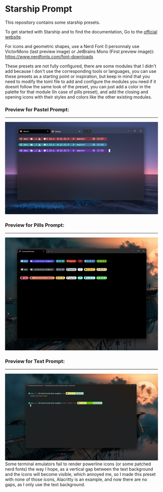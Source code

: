 # Starship Prompt

This repository contains some starship presets.

To get started with Starship and to find the documentation, Go to the [official website](https://starship.rs/).

For icons and geometric shapes, use a Nerd Font (I personnaly use VictorMono (last preview image) or JetBrains Mono (First preview image)): https://www.nerdfonts.com/font-downloads

These presets are not fully configured, there are some modules that I didn't add because I don't use the corresponding tools or languages, you can use these presets as a starting point or inspiration, but keep in mind that you need to modify the toml file to add and configure the modules you need if it doesnt follow the same look of the preset, you can just add a color in the palette for that module (In case of pills preset), and add the closing and opening icons with their styles and colors like the other existing modules.

### Preview for Pastel Prompt:
___
![Prompt](./assets/screenshot_pastel.png)

### Preview for Pills Prompt:
___
![Prompt](./assets/screenshot_pills.png)

### Preview for Text Prompt:
___
![Prompt](./assets/screenshot_text.png)
Some terminal emulators fail to render powerline icons (or some patched nerd fonts) the way I hope, as a vertical gap between the text background and the icons will become visible, which annoyed me, so I made this preset with none of those icons, Alacritty is an example, and now there are no gaps, as I only use the text background.
